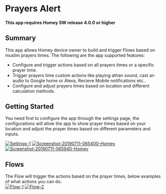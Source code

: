 ﻿# Prayers Alert
 
#### This app requires Homey SW release 4.0.0 or higher

## Summary
This app allows Homey device owner to build and trigger Flows based on muslim prayers times.
The following are the app supported features:
* Configure and trigger actions based on all prayers times or a specific prayer time.
* Trigger prayers time custom actions like playing athan sound, cast an audio to Google home or Alexa, Recieve Mobile notifications etc..
* Configure and adjust prayers times based on location and different calculation methods.
## Getting Started
You need first to configure the app through the settings page, the configurations will allow the app to show prayer times based on your location and adjust the prayer times based on different parameters and inputs.

<a href="https://imgbb.com/"><img src="https://i.ibb.co/JrWY3fx/Settings-1.jpg" alt="Settings-1" border="0"></a>
<a href="https://imgbb.com/"><img src="https://i.ibb.co/n7ZkSxt/Screenshot-20190711-065400-Homey.jpg" alt="Screenshot-20190711-065400-Homey" border="0"></a>
<a href="https://imgbb.com/"><img src="https://i.ibb.co/jZ4Bw5G/Screenshot-20190711-065940-Homey.jpg" alt="Screenshot-20190711-065940-Homey" border="0"></a>

## Flows
The Flow will trigger the actions based on the prayer times, below examples of what actions you can do.
<br/>
<a href="https://imgbb.com/"><img src="https://i.ibb.co/JmprTzF/Flow-1.jpg" alt="Flow-1" border="0" /></a>
<a href="https://imgbb.com/"><img src="https://i.ibb.co/tJpQV8G/Flow-2.jpg" alt="Flow-2" border="0"></a>
